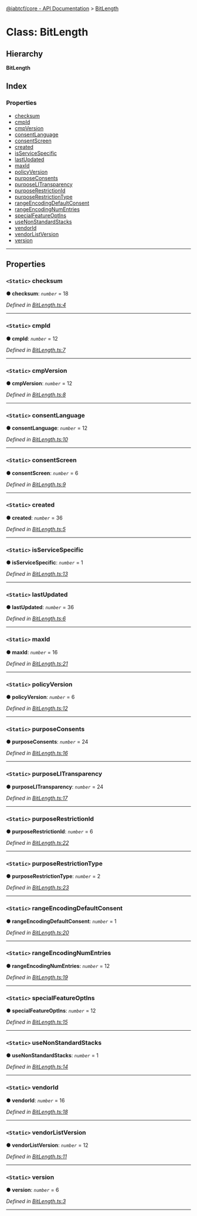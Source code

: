 [@iabtcf/core - API Documentation](../README.md) > [BitLength](../classes/bitlength.md)

# Class: BitLength

## Hierarchy

**BitLength**

## Index

### Properties

* [checksum](bitlength.md#checksum)
* [cmpId](bitlength.md#cmpid)
* [cmpVersion](bitlength.md#cmpversion)
* [consentLanguage](bitlength.md#consentlanguage)
* [consentScreen](bitlength.md#consentscreen)
* [created](bitlength.md#created)
* [isServiceSpecific](bitlength.md#isservicespecific)
* [lastUpdated](bitlength.md#lastupdated)
* [maxId](bitlength.md#maxid)
* [policyVersion](bitlength.md#policyversion)
* [purposeConsents](bitlength.md#purposeconsents)
* [purposeLITransparency](bitlength.md#purposelitransparency)
* [purposeRestrictionId](bitlength.md#purposerestrictionid)
* [purposeRestrictionType](bitlength.md#purposerestrictiontype)
* [rangeEncodingDefaultConsent](bitlength.md#rangeencodingdefaultconsent)
* [rangeEncodingNumEntries](bitlength.md#rangeencodingnumentries)
* [specialFeatureOptIns](bitlength.md#specialfeatureoptins)
* [useNonStandardStacks](bitlength.md#usenonstandardstacks)
* [vendorId](bitlength.md#vendorid)
* [vendorListVersion](bitlength.md#vendorlistversion)
* [version](bitlength.md#version)

---

## Properties

<a id="checksum"></a>

### `<Static>` checksum

**● checksum**: *`number`* = 18

*Defined in [BitLength.ts:4](https://github.com/chrispaterson/iabtcf-es/blob/5f390d3/modules/core/src/BitLength.ts#L4)*

___
<a id="cmpid"></a>

### `<Static>` cmpId

**● cmpId**: *`number`* = 12

*Defined in [BitLength.ts:7](https://github.com/chrispaterson/iabtcf-es/blob/5f390d3/modules/core/src/BitLength.ts#L7)*

___
<a id="cmpversion"></a>

### `<Static>` cmpVersion

**● cmpVersion**: *`number`* = 12

*Defined in [BitLength.ts:8](https://github.com/chrispaterson/iabtcf-es/blob/5f390d3/modules/core/src/BitLength.ts#L8)*

___
<a id="consentlanguage"></a>

### `<Static>` consentLanguage

**● consentLanguage**: *`number`* = 12

*Defined in [BitLength.ts:10](https://github.com/chrispaterson/iabtcf-es/blob/5f390d3/modules/core/src/BitLength.ts#L10)*

___
<a id="consentscreen"></a>

### `<Static>` consentScreen

**● consentScreen**: *`number`* = 6

*Defined in [BitLength.ts:9](https://github.com/chrispaterson/iabtcf-es/blob/5f390d3/modules/core/src/BitLength.ts#L9)*

___
<a id="created"></a>

### `<Static>` created

**● created**: *`number`* = 36

*Defined in [BitLength.ts:5](https://github.com/chrispaterson/iabtcf-es/blob/5f390d3/modules/core/src/BitLength.ts#L5)*

___
<a id="isservicespecific"></a>

### `<Static>` isServiceSpecific

**● isServiceSpecific**: *`number`* = 1

*Defined in [BitLength.ts:13](https://github.com/chrispaterson/iabtcf-es/blob/5f390d3/modules/core/src/BitLength.ts#L13)*

___
<a id="lastupdated"></a>

### `<Static>` lastUpdated

**● lastUpdated**: *`number`* = 36

*Defined in [BitLength.ts:6](https://github.com/chrispaterson/iabtcf-es/blob/5f390d3/modules/core/src/BitLength.ts#L6)*

___
<a id="maxid"></a>

### `<Static>` maxId

**● maxId**: *`number`* = 16

*Defined in [BitLength.ts:21](https://github.com/chrispaterson/iabtcf-es/blob/5f390d3/modules/core/src/BitLength.ts#L21)*

___
<a id="policyversion"></a>

### `<Static>` policyVersion

**● policyVersion**: *`number`* = 6

*Defined in [BitLength.ts:12](https://github.com/chrispaterson/iabtcf-es/blob/5f390d3/modules/core/src/BitLength.ts#L12)*

___
<a id="purposeconsents"></a>

### `<Static>` purposeConsents

**● purposeConsents**: *`number`* = 24

*Defined in [BitLength.ts:16](https://github.com/chrispaterson/iabtcf-es/blob/5f390d3/modules/core/src/BitLength.ts#L16)*

___
<a id="purposelitransparency"></a>

### `<Static>` purposeLITransparency

**● purposeLITransparency**: *`number`* = 24

*Defined in [BitLength.ts:17](https://github.com/chrispaterson/iabtcf-es/blob/5f390d3/modules/core/src/BitLength.ts#L17)*

___
<a id="purposerestrictionid"></a>

### `<Static>` purposeRestrictionId

**● purposeRestrictionId**: *`number`* = 6

*Defined in [BitLength.ts:22](https://github.com/chrispaterson/iabtcf-es/blob/5f390d3/modules/core/src/BitLength.ts#L22)*

___
<a id="purposerestrictiontype"></a>

### `<Static>` purposeRestrictionType

**● purposeRestrictionType**: *`number`* = 2

*Defined in [BitLength.ts:23](https://github.com/chrispaterson/iabtcf-es/blob/5f390d3/modules/core/src/BitLength.ts#L23)*

___
<a id="rangeencodingdefaultconsent"></a>

### `<Static>` rangeEncodingDefaultConsent

**● rangeEncodingDefaultConsent**: *`number`* = 1

*Defined in [BitLength.ts:20](https://github.com/chrispaterson/iabtcf-es/blob/5f390d3/modules/core/src/BitLength.ts#L20)*

___
<a id="rangeencodingnumentries"></a>

### `<Static>` rangeEncodingNumEntries

**● rangeEncodingNumEntries**: *`number`* = 12

*Defined in [BitLength.ts:19](https://github.com/chrispaterson/iabtcf-es/blob/5f390d3/modules/core/src/BitLength.ts#L19)*

___
<a id="specialfeatureoptins"></a>

### `<Static>` specialFeatureOptIns

**● specialFeatureOptIns**: *`number`* = 12

*Defined in [BitLength.ts:15](https://github.com/chrispaterson/iabtcf-es/blob/5f390d3/modules/core/src/BitLength.ts#L15)*

___
<a id="usenonstandardstacks"></a>

### `<Static>` useNonStandardStacks

**● useNonStandardStacks**: *`number`* = 1

*Defined in [BitLength.ts:14](https://github.com/chrispaterson/iabtcf-es/blob/5f390d3/modules/core/src/BitLength.ts#L14)*

___
<a id="vendorid"></a>

### `<Static>` vendorId

**● vendorId**: *`number`* = 16

*Defined in [BitLength.ts:18](https://github.com/chrispaterson/iabtcf-es/blob/5f390d3/modules/core/src/BitLength.ts#L18)*

___
<a id="vendorlistversion"></a>

### `<Static>` vendorListVersion

**● vendorListVersion**: *`number`* = 12

*Defined in [BitLength.ts:11](https://github.com/chrispaterson/iabtcf-es/blob/5f390d3/modules/core/src/BitLength.ts#L11)*

___
<a id="version"></a>

### `<Static>` version

**● version**: *`number`* = 6

*Defined in [BitLength.ts:3](https://github.com/chrispaterson/iabtcf-es/blob/5f390d3/modules/core/src/BitLength.ts#L3)*

___

